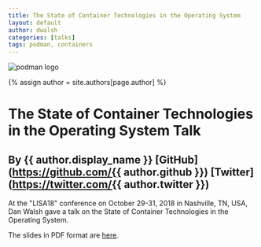 ```yaml
---
title: The State of Container Technologies in the Operating System 
layout: default
author: dwalsh
categories: [talks]
tags: podman, containers
---
```


![podman logo](https://podman.io/images/podman.svg)

{% assign author = site.authors[page.author] %}
# The State of Container Technologies in the Operating System Talk 
## By {{ author.display_name }} [GitHub](https://github.com/{{ author.github }}) [Twitter](https://twitter.com/{{ author.twitter }})

At the "LISA18" conference on October 29-31, 2018 in Nashville, TN, USA, Dan Walsh gave a talk on the State of Container Technologies in the Operating System.

The slides in PDF format are [here](https://podman.io/slides/2018-10-31-state_of_container_technologies_in_the_operating_system.pdf).
